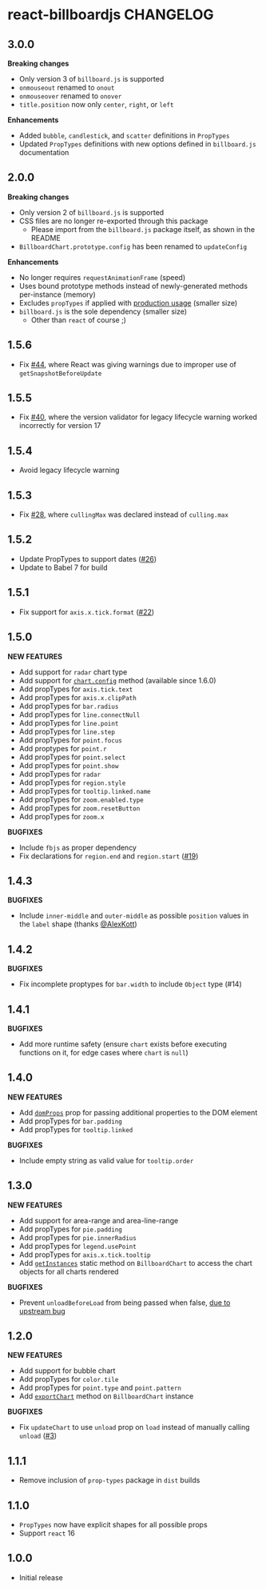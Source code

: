 # react-billboardjs CHANGELOG

## 3.0.0

**Breaking changes**

- Only version 3 of `billboard.js` is supported
- `onmouseout` renamed to `onout`
- `onmouseover` renamed to `onover`
- `title.position` now only `center`, `right`, or `left`

**Enhancements**

- Added `bubble`, `candlestick`, and `scatter` definitions in `PropTypes`
- Updated `PropTypes` definitions with new options defined in `billboard.js` documentation

## 2.0.0

**Breaking changes**

- Only version 2 of `billboard.js` is supported
- CSS files are no longer re-exported through this package
  - Please import from the `billboard.js` package itself, as shown in the README
- `BillboardChart.prototype.config` has been renamed to `updateConfig`

**Enhancements**

- No longer requires `requestAnimationFrame` (speed)
- Uses bound prototype methods instead of newly-generated methods per-instance (memory)
- Excludes `propTypes` if applied with [production usage](./README.md#production-usage) (smaller size)
- `billboard.js` is the sole dependency (smaller size)
  - Other than `react` of course ;)

## 1.5.6

- Fix [#44](https://github.com/planttheidea/react-billboardjs/issues/44), where React was giving warnings due to improper use of `getSnapshotBeforeUpdate`

## 1.5.5

- Fix [#40](https://github.com/planttheidea/react-billboardjs/pull/40), where the version validator for legacy lifecycle warning worked incorrectly for version 17

## 1.5.4

- Avoid legacy lifecycle warning

## 1.5.3

- Fix [#28](https://github.com/planttheidea/react-billboardjs/pull/28), where `cullingMax` was declared instead of `culling.max`

## 1.5.2

- Update PropTypes to support dates ([#26](https://github.com/planttheidea/react-billboardjs/pull/26))
- Update to Babel 7 for build

## 1.5.1

- Fix support for `axis.x.tick.format` ([#22](https://github.com/planttheidea/react-billboardjs/pull/22))

## 1.5.0

**NEW FEATURES**

- Add support for `radar` chart type
- Add support for [`chart.config`](https://naver.github.io/billboard.js/release/latest/doc/Chart.html#config) method (available since 1.6.0)
- Add propTypes for `axis.tick.text`
- Add propTypes for `axis.x.clipPath`
- Add propTypes for `bar.radius`
- Add propTypes for `line.connectNull`
- Add propTypes for `line.point`
- Add propTypes for `line.step`
- Add propTypes for `point.focus`
- Add proptypes for `point.r`
- Add propTypes for `point.select`
- Add propTypes for `point.show`
- Add propTypes for `radar`
- Add propTypes for `region.style`
- Add propTypes for `tooltip.linked.name`
- Add propTypes for `zoom.enabled.type`
- Add propTypes for `zoom.resetButton`
- Add propTypes for `zoom.x`

**BUGFIXES**

- Include `fbjs` as proper dependency
- Fix declarations for `region.end` and `region.start` ([#19](https://github.com/planttheidea/react-billboardjs/pull/19))

## 1.4.3

**BUGFIXES**

- Include `inner-middle` and `outer-middle` as possible `position` values in the `label` shape (thanks [@AlexKott](https://github.com/AlexKott))

## 1.4.2

**BUGFIXES**

- Fix incomplete proptypes for `bar.width` to include `Object` type (#14)

## 1.4.1

**BUGFIXES**

- Add more runtime safety (ensure `chart` exists before executing functions on it, for edge cases where `chart` is `null`)

## 1.4.0

**NEW FEATURES**

- Add [`domProps`](README.md#domprops) prop for passing additional properties to the DOM element
- Add propTypes for `bar.padding`
- Add propTypes for `tooltip.linked`

**BUGFIXES**

- Include empty string as valid value for `tooltip.order`

## 1.3.0

**NEW FEATURES**

- Add support for area-range and area-line-range
- Add propTypes for `pie.padding`
- Add propTypes for `pie.innerRadius`
- Add propTypes for `legend.usePoint`
- Add propTypes for `axis.x.tick.tooltip`
- Add [`getInstances`](README.md#getinstances) static method on `BillboardChart` to access the chart objects for all charts rendered

**BUGFIXES**

- Prevent `unloadBeforeLoad` from being passed when false, [due to upstream bug](https://github.com/naver/billboard.js/issues/321)

## 1.2.0

**NEW FEATURES**

- Add support for bubble chart
- Add propTypes for `color.tile`
- Add propTypes for `point.type` and `point.pattern`
- Add [`exportChart`](README.md#exportchart) method on `BillboardChart` instance

**BUGFIXES**

- Fix `updateChart` to use `unload` prop on `load` instead of manually calling `unload` ([#3](https://github.com/planttheidea/react-billboardjs/pull/3))

## 1.1.1

- Remove inclusion of `prop-types` package in `dist` builds

## 1.1.0

- `PropTypes` now have explicit shapes for all possible props
- Support `react` 16

## 1.0.0

- Initial release
